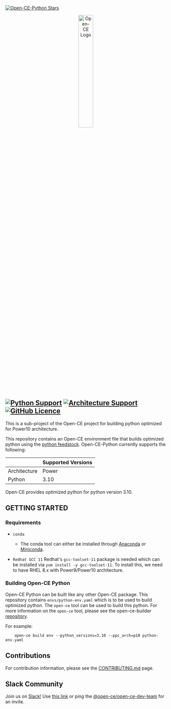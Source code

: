 [![Open-CE-Python Stars](https://img.shields.io/github/stars/open-ce?style=social)](https://github.com/open-ce/open-ce-python/stargazers)

<p align="center">
  <img src="https://avatars0.githubusercontent.com/u/68873540?s=400&u=a02dc4156e50cdffb23172aba7133e44381885d4&v=4" alt="Open-CE Logo" width="30%">
</p>

[![Python Support](https://img.shields.io/badge/python-3.8%20%7C%203.9%20%7C%203.10-blue.svg)](#requirements)
[![Architecture Support](https://img.shields.io/badge/architecture-ppc64le%20%7C%20)](#)
[![GitHub Licence](https://img.shields.io/github/license/open-ce/open-ce.svg)](LICENSE)
---

This is a sub-project of the Open-CE project for building python optimized for Power10 architecture.

This repository contains an Open-CE environment file that builds optimized python using the [python feedstock](https:///github.com/open-ce/python-feedstock). Open-CE-Python currently supports the following:

| | Supported Versions |
| --- | --- |
| Architecture | Power |
| Python | 3.10 |

Open-CE provides optimized python for python version 3.10.

## GETTING STARTED

### Requirements

* `conda`
  * The conda tool can either be installed through [Anaconda](https://www.anaconda.com/products/individual#Downloads) or [Miniconda](https://docs.conda.io/en/latest/miniconda.html).

* `Redhat GCC 11`
  Redhat's `gcc-toolset-11` package is needed which can be installed via `yum install -y gcc-toolset-11`. To install this, we need to have RHEL 8.x with Power9/Power10 architecture.

### Building Open-CE Python

Open-CE Python can be built like any other Open-CE package. This repository contains `envs/python-env.yaml` which is to be used to build optimized python. The `open-ce` tool can be used to build this python. For more information on the `open-ce` tool, please see the open-ce-builder [repository](https://github.com/open-ce/open-ce-builder).

For example:
```shell
    open-ce build env --python_versions=3.10 --ppc_arch=p10 python-env.yaml
```

## Contributions

For contribution information, please see the [CONTRIBUTING.md](CONTRIBUTING.md) page.

## Slack Community

Join us on [Slack!](http://open-ce.slack.com/) Use [this link](https://join.slack.com/t/open-ce/shared_invite/zt-o27t9db6-oUklancQvdGO8FIwftDwgw) or ping the [@open-ce/open-ce-dev-team](https://github.com/orgs/open-ce/teams/open-ce-dev-team) for an invite.


